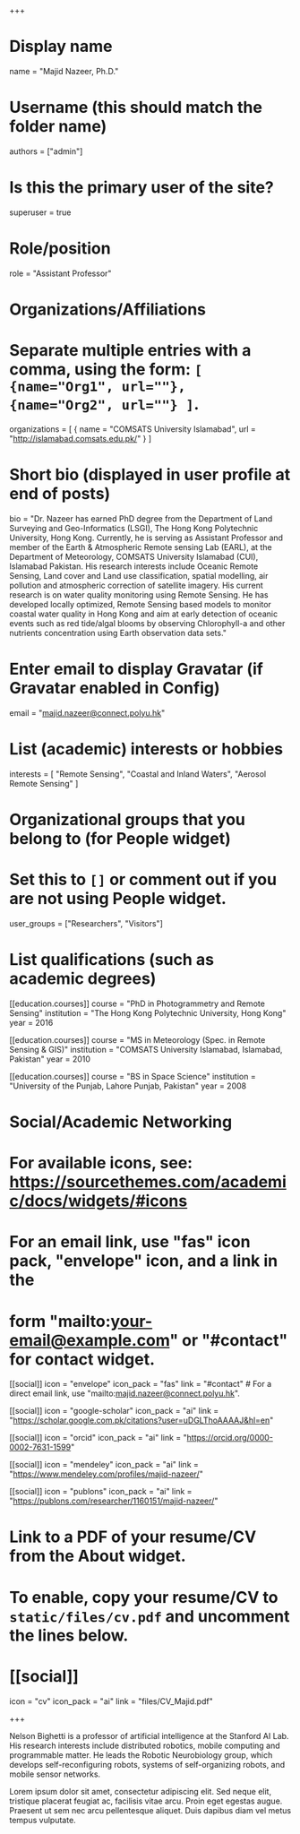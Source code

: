 +++
# Display name
name = "Majid Nazeer, Ph.D."

# Username (this should match the folder name)
authors = ["admin"]

# Is this the primary user of the site?
superuser = true

# Role/position
role = "Assistant Professor"

# Organizations/Affiliations
#   Separate multiple entries with a comma, using the form: `[ {name="Org1", url=""}, {name="Org2", url=""} ]`.
organizations = [ { name = "COMSATS University Islamabad", url = "http://islamabad.comsats.edu.pk/" } ]

# Short bio (displayed in user profile at end of posts)
bio = "Dr. Nazeer has earned PhD degree from the Department of Land Surveying and Geo-Informatics (LSGI), The Hong Kong Polytechnic University, Hong Kong. Currently, he is serving as Assistant Professor and member of the Earth & Atmospheric Remote sensing Lab (EARL), at the Department of Meteorology, COMSATS University Islamabad (CUI), Islamabad Pakistan. His research interests include Oceanic Remote Sensing, Land cover and Land use classification, spatial modelling, air pollution and atmospheric correction of satellite imagery. His current research is on water quality monitoring using Remote Sensing. He has developed locally optimized, Remote Sensing based models to monitor coastal water quality in Hong Kong and aim at early detection of oceanic events such as red tide/algal blooms by observing Chlorophyll-a and other nutrients concentration using Earth observation data sets."

# Enter email to display Gravatar (if Gravatar enabled in Config)
email = "majid.nazeer@connect.polyu.hk"

# List (academic) interests or hobbies
interests = [
  "Remote Sensing",
  "Coastal and Inland Waters",
  "Aerosol Remote Sensing"
]

# Organizational groups that you belong to (for People widget)
#   Set this to `[]` or comment out if you are not using People widget.
user_groups = ["Researchers", "Visitors"]

# List qualifications (such as academic degrees)
[[education.courses]]
  course = "PhD in Photogrammetry and Remote Sensing"
  institution = "The Hong Kong Polytechnic University, Hong Kong"
  year = 2016

[[education.courses]]
  course = "MS in Meteorology (Spec. in Remote Sensing & GIS)"
  institution = "COMSATS University Islamabad, Islamabad, Pakistan"
  year = 2010

[[education.courses]]
  course = "BS in Space Science"
  institution = "University of the Punjab, Lahore Punjab, Pakistan"
  year = 2008

# Social/Academic Networking
# For available icons, see: https://sourcethemes.com/academic/docs/widgets/#icons
#   For an email link, use "fas" icon pack, "envelope" icon, and a link in the
#   form "mailto:your-email@example.com" or "#contact" for contact widget.

[[social]]
  icon = "envelope"
  icon_pack = "fas"
  link = "#contact"  # For a direct email link, use "mailto:majid.nazeer@connect.polyu.hk".

[[social]]
  icon = "google-scholar"
  icon_pack = "ai"
  link = "https://scholar.google.com.pk/citations?user=uDGLThoAAAAJ&hl=en"

[[social]]
  icon = "orcid"
  icon_pack = "ai"
  link = "https://orcid.org/0000-0002-7631-1599"
  
  [[social]]
  icon = "mendeley"
  icon_pack = "ai"
  link = "https://www.mendeley.com/profiles/majid-nazeer/"
  
  [[social]]
  icon = "publons"
  icon_pack = "ai"
  link = "https://publons.com/researcher/1160151/majid-nazeer/"

# Link to a PDF of your resume/CV from the About widget.
# To enable, copy your resume/CV to `static/files/cv.pdf` and uncomment the lines below.
# [[social]]
   icon = "cv"
   icon_pack = "ai"
   link = "files/CV_Majid.pdf"

+++

Nelson Bighetti is a professor of artificial intelligence at the Stanford AI Lab. His research interests include distributed robotics, mobile computing and programmable matter. He leads the Robotic Neurobiology group, which develops self-reconfiguring robots, systems of self-organizing robots, and mobile sensor networks.

Lorem ipsum dolor sit amet, consectetur adipiscing elit. Sed neque elit, tristique placerat feugiat ac, facilisis vitae arcu. Proin eget egestas augue. Praesent ut sem nec arcu pellentesque aliquet. Duis dapibus diam vel metus tempus vulputate. 
